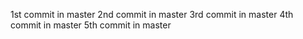 1st commit in master
2nd commit in master
3rd commit in master
4th commit in master
5th commit in master
